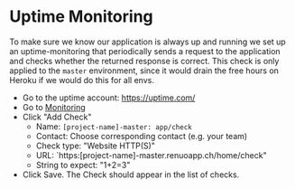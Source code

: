 # Uptime Monitoring

To make sure we know our application is always up and running we set up an uptime-monitoring that periodically
sends a request to the application and checks whether the returned response is correct.
This check is only applied to the `master` environment, since it would drain the free hours on Heroku
if we would do this for all envs.

* Go to the uptime account: https://uptime.com/
* Go to [Monitoring](https://uptime.com/devices/services)
* Click "Add Check"
  * Name: `[project-name]-master: app/check`
  * Contact: Choose corresponding contact (e.g. your team)
  * Check type: "Website HTTP(S)"
  * URL: `https:[project-name]-master.renuoapp.ch/home/check"
  * String to expect: "1+2=3"
* Click Save. The Check should appear in the list of checks.
